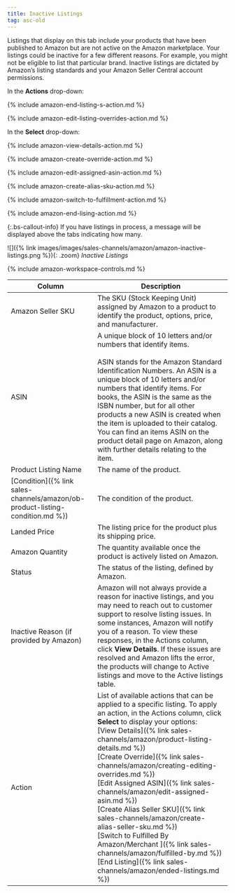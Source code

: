 ```yaml
---
title: Inactive Listings
tag: asc-old
---
```



Listings that display on this tab include your products that have been published to Amazon but are not active on the Amazon marketplace. Your listings could be inactive for a few different reasons. For example, you might not be eligible to list that particular brand. Inactive listings are dictated by Amazon’s listing standards and your Amazon Seller Central account permissions.

In the **Actions** drop-down:

{% include amazon-end-listing-s-action.md %}

{% include amazon-edit-listing-overrides-action.md %}

In the **Select** drop-down:

{% include amazon-view-details-action.md %}

{% include amazon-create-override-action.md %}

{% include amazon-edit-assigned-asin-action.md %}

{% include amazon-create-alias-sku-action.md %}

{% include amazon-switch-to-fulfillment-action.md %}

{% include amazon-end-lising-action.md %}

{:.bs-callout-info}
If you have listings in process, a message will be displayed above the tabs indicating how many.

![]({% link images/images/sales-channels/amazon/amazon-inactive-listings.png %}){: .zoom}
_Inactive Listings_

{% include amazon-workspace-controls.md %}

|Column|Description|
|--- |--- |
|Amazon Seller SKU|The SKU (Stock Keeping Unit) assigned by Amazon to a product to identify the product, options, price, and manufacturer.|
|ASIN|A unique block of 10 letters and/or numbers that identify items.<br /><br/>ASIN stands for the Amazon Standard Identification Numbers. An ASIN is a unique block of 10 letters and/or numbers that identify items. For books, the ASIN is the same as the ISBN number, but for all other products a new ASIN is created when the item is uploaded to their catalog. You can find an items ASIN on the product detail page on Amazon, along with further details relating to the item.|
|Product Listing Name|The name of the product.|
|[Condition]({% link sales-channels/amazon/ob-product-listing-condition.md %})|The condition of the product.|
|Landed Price|The listing price for the product plus its shipping price.|
|Amazon Quantity|The quantity available once the product is actively listed on Amazon.|
|Status|The status of the listing, defined by Amazon.|
|Inactive Reason (if provided by Amazon)|Amazon will not always provide a reason for inactive listings, and you may need to reach out to customer support to resolve listing issues. In some instances, Amazon will notify you of a reason. To view these responses, in the Actions column, click **View Details**. If these issues are resolved and Amazon lifts the error, the products will change to Active listings and move to the Active listings table.|
|Action|List of available actions that can be applied to a specific listing. To apply an action, in the Actions column, click **Select** to display your options:<br />[View Details]({% link sales-channels/amazon/product-listing-details.md %})<br />[Create Override]({% link sales-channels/amazon/creating-editing-overrides.md %})<br />[Edit Assigned ASIN]({% link sales-channels/amazon/edit-assigned-asin.md %})<br />[Create Alias Seller SKU]({% link sales-channels/amazon/create-alias-seller-sku.md %})<br />[Switch to Fulfilled By Amazon/Merchant ]({% link sales-channels/amazon/fulfilled-by.md %})<br />[End Listing]({% link sales-channels/amazon/ended-listings.md %})|
